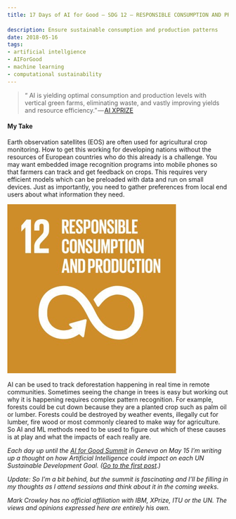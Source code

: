 ```yaml
---
title: 17 Days of AI for Good — SDG 12 — RESPONSIBLE CONSUMPTION AND PRODUCTION

description: Ensure sustainable consumption and production patterns
date: 2018-05-16
tags:
- artificial intellgience
- AIForGood
- machine learning
- computational sustainability 
---
```


> “ AI is yielding optimal consumption and production levels with vertical green farms, eliminating waste, and vastly improving yields and resource efficiency.” — [AI XPRIZE](https://ai.xprize.org/AI-For-Good/sustainable-development-goals)

#### My Take

Earth observation satellites (EOS) are often used for agricultural crop monitoring. How to get this working for developing nations without the resources of European countries who do this already is a challenge. You may want embedded image recognition programs into mobile phones so that farmers can track and get feedback on crops. This requires very efficient models which can be preloaded with data and run on small devices. Just as importantly, you need to gather preferences from local end users about what information they need.

![](/assets/1__exF__ac__VdkK9fAmjRkKFCw.jpeg)

AI can be used to track deforestation happening in real time in remote communities. Sometimes seeing the change in trees is easy but working out why it is happening requires complex pattern recognition. For example, forests could be cut down because they are a planted crop such as palm oil or lumber. Forests could be destroyed by weather events, illegally cut for lumber, fire wood or most commonly cleared to make way for agriculture. So AI and ML methods need to be used to figure out which of these causes is at play and what the impacts of each really are.

_Each day up until the_ [_AI for Good Summit_](https://www.itu.int/en/ITU-T/AI/2018/Pages/default.aspx) _in Geneva on May 15 I’m writing up a thought on how Artificial Intelligence could impact on each UN Sustainable Development Goal. (_[_Go to the first post_](https://medium.com/computationallythinking/17-days-of-ai-for-good-4bed544f42f8)_.)_

_Update: So I’m a bit behind, but the summit is fascinating and I’ll be filling in my thoughts as I attend sessions and think about it in the coming weeks._

_Mark Crowley has no official affiliation with IBM, XPrize, ITU or the UN. The views and opinions expressed here are entirely his own._
